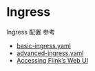 # Ingress

Ingress 配置
参考

- [basic-ingress.yaml](https://github.com/apache/flink-kubernetes-operator/blob/main/examples/basic-ingress.yaml)
- [advanced-ingress.yaml](https://github.com/apache/flink-kubernetes-operator/blob/main/examples/advanced-ingress.yaml)
- [Accessing Flink’s Web UI](https://nightlies.apache.org/flink/flink-kubernetes-operator-docs-release-1.5/docs/operations/ingress/)
